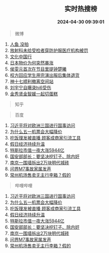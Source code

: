 <div align="center"><h2>实时热搜榜</h2><h4>2024-04-30 09:39:01</h4></div>

> 微博  

1. [人鱼 没拍](https://s.weibo.com/weibo?q=%E4%BA%BA%E9%B1%BC%20%E6%B2%A1%E6%8B%8D&t=31&band_rank=1&Refer=top)<br />
2. [放射科未给受检者穿防护服医疗机构被罚](https://s.weibo.com/weibo?q=%23%E6%94%BE%E5%B0%84%E7%A7%91%E6%9C%AA%E7%BB%99%E5%8F%97%E6%A3%80%E8%80%85%E7%A9%BF%E9%98%B2%E6%8A%A4%E6%9C%8D%E5%8C%BB%E7%96%97%E6%9C%BA%E6%9E%84%E8%A2%AB%E7%BD%9A%23&t=31&band_rank=2&Refer=top)<br />
3. [文化中国行](https://s.weibo.com/weibo?q=%23%E6%96%87%E5%8C%96%E4%B8%AD%E5%9B%BD%E8%A1%8C%23&t=31&band_rank=3&Refer=top)<br />
4. [日本物价为何突然暴涨](https://s.weibo.com/weibo?q=%23%E6%97%A5%E6%9C%AC%E7%89%A9%E4%BB%B7%E4%B8%BA%E4%BD%95%E7%AA%81%E7%84%B6%E6%9A%B4%E6%B6%A8%23&t=31&band_rank=4&Refer=top)<br />
5. [侯雯元首次在节目里提钟楚曦](https://s.weibo.com/weibo?q=%23%E4%BE%AF%E9%9B%AF%E5%85%83%E9%A6%96%E6%AC%A1%E5%9C%A8%E8%8A%82%E7%9B%AE%E9%87%8C%E6%8F%90%E9%92%9F%E6%A5%9A%E6%9B%A6%23&t=31&band_rank=5&Refer=top)<br />
6. [校方回应学生用完演出服后集体退货](https://s.weibo.com/weibo?q=%23%E6%A0%A1%E6%96%B9%E5%9B%9E%E5%BA%94%E5%AD%A6%E7%94%9F%E7%94%A8%E5%AE%8C%E6%BC%94%E5%87%BA%E6%9C%8D%E5%90%8E%E9%9B%86%E4%BD%93%E9%80%80%E8%B4%A7%23&t=31&band_rank=6&Refer=top)<br />
7. [神十七顺利撤离空间站](https://s.weibo.com/weibo?q=%23%E7%A5%9E%E5%8D%81%E4%B8%83%E9%A1%BA%E5%88%A9%E6%92%A4%E7%A6%BB%E7%A9%BA%E9%97%B4%E7%AB%99%23&t=31&band_rank=7&Refer=top)<br />
8. [刘宇宁自曝录hi6受伤](https://s.weibo.com/weibo?q=%23%E5%88%98%E5%AE%87%E5%AE%81%E8%87%AA%E6%9B%9D%E5%BD%95hi6%E5%8F%97%E4%BC%A4%23&t=31&band_rank=8&Refer=top)<br />
9. [金秀贤金智媛一起切蛋糕](https://s.weibo.com/weibo?q=%23%E9%87%91%E7%A7%80%E8%B4%A4%E9%87%91%E6%99%BA%E5%AA%9B%E4%B8%80%E8%B5%B7%E5%88%87%E8%9B%8B%E7%B3%95%23&t=31&band_rank=9&Refer=top)<br />

> 知乎  


> 百度  

1. [习近平将对欧洲三国进行国事访问](https://www.baidu.com/s?wd=%E4%B9%A0%E8%BF%91%E5%B9%B3%E5%B0%86%E5%AF%B9%E6%AC%A7%E6%B4%B2%E4%B8%89%E5%9B%BD%E8%BF%9B%E8%A1%8C%E5%9B%BD%E4%BA%8B%E8%AE%BF%E9%97%AE&sa=fyb_news&rsv_dl=fyb_news)<br />
2. [为什么五一机票会大幅降价](https://www.baidu.com/s?wd=%E4%B8%BA%E4%BB%80%E4%B9%88%E4%BA%94%E4%B8%80%E6%9C%BA%E7%A5%A8%E4%BC%9A%E5%A4%A7%E5%B9%85%E9%99%8D%E4%BB%B7&sa=fyb_news&rsv_dl=fyb_news)<br />
3. [吃饭理发被直播 顾客成商家引流工具](https://www.baidu.com/s?wd=%E5%90%83%E9%A5%AD%E7%90%86%E5%8F%91%E8%A2%AB%E7%9B%B4%E6%92%AD+%E9%A1%BE%E5%AE%A2%E6%88%90%E5%95%86%E5%AE%B6%E5%BC%95%E6%B5%81%E5%B7%A5%E5%85%B7&sa=fyb_news&rsv_dl=fyb_news)<br />
4. [假日经济持续升温](https://www.baidu.com/s?wd=%E5%81%87%E6%97%A5%E7%BB%8F%E6%B5%8E%E6%8C%81%E7%BB%AD%E5%8D%87%E6%B8%A9&sa=fyb_news&rsv_dl=fyb_news)<br />
5. [特斯拉市值一夜大涨5944亿](https://www.baidu.com/s?wd=%E7%89%B9%E6%96%AF%E6%8B%89%E5%B8%82%E5%80%BC%E4%B8%80%E5%A4%9C%E5%A4%A7%E6%B6%A85944%E4%BA%BF&sa=fyb_news&rsv_dl=fyb_news)<br />
6. [国安部部长：要坚决挖钉子、除内奸](https://www.baidu.com/s?wd=%E5%9B%BD%E5%AE%89%E9%83%A8%E9%83%A8%E9%95%BF%EF%BC%9A%E8%A6%81%E5%9D%9A%E5%86%B3%E6%8C%96%E9%92%89%E5%AD%90%E3%80%81%E9%99%A4%E5%86%85%E5%A5%B8&sa=fyb_news&rsv_dl=fyb_news)<br />
7. [南京一围墙拆出2万块明代城砖](https://www.baidu.com/s?wd=%E5%8D%97%E4%BA%AC%E4%B8%80%E5%9B%B4%E5%A2%99%E6%8B%86%E5%87%BA2%E4%B8%87%E5%9D%97%E6%98%8E%E4%BB%A3%E5%9F%8E%E7%A0%96&sa=fyb_news&rsv_dl=fyb_news)<br />
8. [问界M7事故家属发声](https://www.baidu.com/s?wd=%E9%97%AE%E7%95%8CM7%E4%BA%8B%E6%95%85%E5%AE%B6%E5%B1%9E%E5%8F%91%E5%A3%B0&sa=fyb_news&rsv_dl=fyb_news)<br />
9. [常州机场售卖无主行李箱？假的](https://www.baidu.com/s?wd=%E5%B8%B8%E5%B7%9E%E6%9C%BA%E5%9C%BA%E5%94%AE%E5%8D%96%E6%97%A0%E4%B8%BB%E8%A1%8C%E6%9D%8E%E7%AE%B1%EF%BC%9F%E5%81%87%E7%9A%84&sa=fyb_news&rsv_dl=fyb_news)<br />

> 哔哩哔哩  

1. [习近平将对欧洲三国进行国事访问](https://www.baidu.com/s?wd=%E4%B9%A0%E8%BF%91%E5%B9%B3%E5%B0%86%E5%AF%B9%E6%AC%A7%E6%B4%B2%E4%B8%89%E5%9B%BD%E8%BF%9B%E8%A1%8C%E5%9B%BD%E4%BA%8B%E8%AE%BF%E9%97%AE&sa=fyb_news&rsv_dl=fyb_news)<br />
2. [为什么五一机票会大幅降价](https://www.baidu.com/s?wd=%E4%B8%BA%E4%BB%80%E4%B9%88%E4%BA%94%E4%B8%80%E6%9C%BA%E7%A5%A8%E4%BC%9A%E5%A4%A7%E5%B9%85%E9%99%8D%E4%BB%B7&sa=fyb_news&rsv_dl=fyb_news)<br />
3. [吃饭理发被直播 顾客成商家引流工具](https://www.baidu.com/s?wd=%E5%90%83%E9%A5%AD%E7%90%86%E5%8F%91%E8%A2%AB%E7%9B%B4%E6%92%AD+%E9%A1%BE%E5%AE%A2%E6%88%90%E5%95%86%E5%AE%B6%E5%BC%95%E6%B5%81%E5%B7%A5%E5%85%B7&sa=fyb_news&rsv_dl=fyb_news)<br />
4. [假日经济持续升温](https://www.baidu.com/s?wd=%E5%81%87%E6%97%A5%E7%BB%8F%E6%B5%8E%E6%8C%81%E7%BB%AD%E5%8D%87%E6%B8%A9&sa=fyb_news&rsv_dl=fyb_news)<br />
5. [特斯拉市值一夜大涨5944亿](https://www.baidu.com/s?wd=%E7%89%B9%E6%96%AF%E6%8B%89%E5%B8%82%E5%80%BC%E4%B8%80%E5%A4%9C%E5%A4%A7%E6%B6%A85944%E4%BA%BF&sa=fyb_news&rsv_dl=fyb_news)<br />
6. [国安部部长：要坚决挖钉子、除内奸](https://www.baidu.com/s?wd=%E5%9B%BD%E5%AE%89%E9%83%A8%E9%83%A8%E9%95%BF%EF%BC%9A%E8%A6%81%E5%9D%9A%E5%86%B3%E6%8C%96%E9%92%89%E5%AD%90%E3%80%81%E9%99%A4%E5%86%85%E5%A5%B8&sa=fyb_news&rsv_dl=fyb_news)<br />
7. [南京一围墙拆出2万块明代城砖](https://www.baidu.com/s?wd=%E5%8D%97%E4%BA%AC%E4%B8%80%E5%9B%B4%E5%A2%99%E6%8B%86%E5%87%BA2%E4%B8%87%E5%9D%97%E6%98%8E%E4%BB%A3%E5%9F%8E%E7%A0%96&sa=fyb_news&rsv_dl=fyb_news)<br />
8. [问界M7事故家属发声](https://www.baidu.com/s?wd=%E9%97%AE%E7%95%8CM7%E4%BA%8B%E6%95%85%E5%AE%B6%E5%B1%9E%E5%8F%91%E5%A3%B0&sa=fyb_news&rsv_dl=fyb_news)<br />
9. [常州机场售卖无主行李箱？假的](https://www.baidu.com/s?wd=%E5%B8%B8%E5%B7%9E%E6%9C%BA%E5%9C%BA%E5%94%AE%E5%8D%96%E6%97%A0%E4%B8%BB%E8%A1%8C%E6%9D%8E%E7%AE%B1%EF%BC%9F%E5%81%87%E7%9A%84&sa=fyb_news&rsv_dl=fyb_news)<br />
